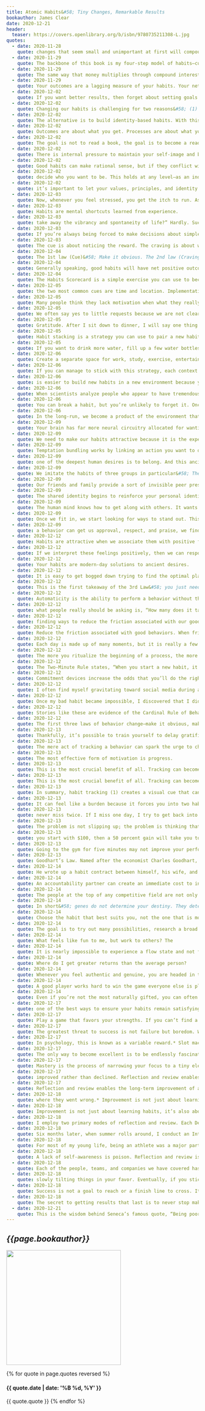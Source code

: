 ```yaml
---
title: Atomic Habits&#58; Tiny Changes, Remarkable Results
bookauthor: James Clear
date: 2020-12-21
header:
  teaser: https://covers.openlibrary.org/b/isbn/9780735211308-L.jpg
quotes:
  - date: 2020-11-28
    quote: changes that seem small and unimportant at first will compound into remarkable results if you’re willing to stick with them for years.
  - date: 2020-11-29
    quote: The backbone of this book is my four-step model of habits—cue, craving, response, and reward—and the four laws of behavior change that evolve out of these steps.
  - date: 2020-11-29
    quote: The same way that money multiplies through compound interest, the effects of your habits multiply as you repeat them.
  - date: 2020-11-29
    quote: Your outcomes are a lagging measure of your habits. Your net worth is a lagging measure of your financial habits. Your weight is a lagging measure of your eating habits. Your knowledge is a lagging measure of your learning habits. Your clutter is a lagging measure of your cleaning habits. You get what you repeat.
  - date: 2020-12-02
    quote: If you want better results, then forget about setting goals. Focus on your system instead.
  - date: 2020-12-02
    quote: Changing our habits is challenging for two reasons&#58; (1) we try to change the wrong thing and (2) we try to change our habits in the wrong way.
  - date: 2020-12-02
    quote: The alternative is to build identity-based habits. With this approach, we start by focusing on who we wish to become.
  - date: 2020-12-02
    quote: Outcomes are about what you get. Processes are about what you do. Identity is about what you believe. When
  - date: 2020-12-02
    quote: The goal is not to read a book, the goal is to become a reader.
  - date: 2020-12-02
    quote: There is internal pressure to maintain your self-image and behave in a way that is consistent with your beliefs. You find whatever way you can to avoid contradicting yourself.
  - date: 2020-12-02
    quote: Good habits can make rational sense, but if they conflict with your identity, you will fail to put them into action.
  - date: 2020-12-02
    quote: decide who you want to be. This holds at any level—as an individual, as a team, as a community, as a nation. What do you want to stand for? What are your principles and values? Who do you wish to become?
  - date: 2020-12-02
    quote: it’s important to let your values, principles, and identity drive the loop rather than your results. The focus should always be on becoming that type of person, not getting a particular outcome.
  - date: 2020-12-03
    quote: Now, whenever you feel stressed, you get the itch to run. As soon as you walk in the door from work, you grab the video game controller. A choice that once required effort is now automatic. A habit has been created.
  - date: 2020-12-03
    quote: Habits are mental shortcuts learned from experience.
  - date: 2020-12-03
    quote: take away the vibrancy and spontaneity of life?” Hardly. Such questions set up a false dichotomy. They make you think that you have to choose between building habits and attaining freedom. In reality, the two complement each other. Habits do not restrict freedom. They create it. In fact, the people who don’t have their habits handled are often the ones with the least amount of freedom. Without good financial habits, you will always be struggling for the next dollar. Without good health habits, you will always seem to be short on energy. Without good learning habits, you will always feel like you’re behind the curve. If
  - date: 2020-12-03
    quote: If you’re always being forced to make decisions about simple tasks—when should I work out, where do I go to write, when do I pay the bills—then you have less time for freedom.
  - date: 2020-12-03
    quote: The cue is about noticing the reward. The craving is about wanting the reward. The response is about obtaining the reward. We chase rewards because they serve two purposes&#58; (1) they satisfy us and (2) they teach us.
  - date: 2020-12-04
    quote: The 1st law (Cue)&#58; Make it obvious. The 2nd law (Craving)&#58; Make it attractive. The 3rd law (Response)&#58; Make it easy. The 4th law (Reward)&#58; Make it satisfying. We can invert these laws to learn how to break a bad habit. How to Break a Bad Habit Inversion of the 1st law (Cue)&#58; Make it invisible. Inversion of the 2nd law (Craving)&#58; Make it unattractive. Inversion of the 3rd law (Response)&#58; Make it difficult. Inversion of the 4th law (Reward)&#58; Make it
  - date: 2020-12-04
    quote: Generally speaking, good habits will have net positive outcomes.
  - date: 2020-12-04
    quote: The Habits Scorecard is a simple exercise you can use to become more aware of your behavior.
  - date: 2020-12-05
    quote: the two most common cues are time and location. Implementation intentions leverage both of these cues.
  - date: 2020-12-05
    quote: Many people think they lack motivation when what they really lack is clarity.
  - date: 2020-12-05
    quote: We often say yes to little requests because we are not clear enough about what we need to be doing instead.
  - date: 2020-12-05
    quote: Gratitude. After I sit down to dinner, I will say one thing I’m grateful for that happened today.
  - date: 2020-12-05
    quote: Habit stacking is a strategy you can use to pair a new habit with a current habit.
  - date: 2020-12-05
    quote: If you want to drink more water, fill up a few water bottles each morning and place them in common locations around the house.
  - date: 2020-12-06
    quote: Create a separate space for work, study, exercise, entertainment, and cooking. The mantra I find useful is “One space, one use.”
  - date: 2020-12-06
    quote: If you can manage to stick with this strategy, each context will become associated with a particular habit and mode of thought.
  - date: 2020-12-06
    quote: is easier to build new habits in a new environment because you are not fighting against old cues.
  - date: 2020-12-06
    quote: When scientists analyze people who appear to have tremendous self-control, it turns out those individuals aren’t all that different from those who are struggling. Instead, “disciplined” people are better at structuring their lives in a way that does not require heroic willpower and self-control. In other words, they spend less time in tempting situations.
  - date: 2020-12-06
    quote: You can break a habit, but you’re unlikely to forget it. Once the mental grooves of habit have been carved into your brain, they are nearly impossible to remove entirely—even if they go unused for quite a while.
  - date: 2020-12-06
    quote: In the long-run, we become a product of the environment that we live in. To put it bluntly, I have never seen someone consistently stick to positive habits in a negative environment.
  - date: 2020-12-09
    quote: Your brain has far more neural circuitry allocated for wanting rewards than for liking them. The
  - date: 2020-12-09
    quote: We need to make our habits attractive because it is the expectation of a rewarding experience that motivates us to act in the first place.
  - date: 2020-12-09
    quote: Temptation bundling works by linking an action you want to do with an action you need to do.
  - date: 2020-12-09
    quote: one of the deepest human desires is to belong. And this ancient preference exerts a powerful influence on our modern behavior.
  - date: 2020-12-09
    quote: We imitate the habits of three groups in particular&#58; The close. The many. The powerful.
  - date: 2020-12-09
    quote: Our friends and family provide a sort of invisible peer pressure that pulls us in their direction.
  - date: 2020-12-09
    quote: The shared identity begins to reinforce your personal identity. This is why remaining part of a group after achieving a goal is crucial to maintaining your habits. It’s friendship and community that embed a new identity and help behaviors last over the long run.
  - date: 2020-12-09
    quote: The human mind knows how to get along with others. It wants to get along with others. This is our natural mode. You can override it—you can choose to ignore the group or to stop caring what other people think—but it takes work. Running against the grain of your culture requires extra effort.
  - date: 2020-12-09
    quote: Once we fit in, we start looking for ways to stand out. This is one reason we care so much about
  - date: 2020-12-09
    quote: a behavior can get us approval, respect, and praise, we find it attractive.
  - date: 2020-12-12
    quote: Habits are attractive when we associate them with positive feelings, and we can use this insight to our advantage rather than to our detriment.
  - date: 2020-12-12
    quote: If we interpret these feelings positively, then we can respond with fluidity and grace. You can reframe “I am nervous” to “I am excited and I’m getting an adrenaline rush to help me concentrate.”
  - date: 2020-12-12
    quote: Your habits are modern-day solutions to ancient desires.
  - date: 2020-12-12
    quote: It is easy to get bogged down trying to find the optimal plan for change&#58; the fastest way to lose weight, the best program to build muscle, the perfect idea for a side hustle. We are so focused on figuring out the best approach that we never get around to taking action. As Voltaire once wrote, “The best is the enemy of the good.”
  - date: 2020-12-12
    quote: This is the first takeaway of the 3rd Law&#58; you just need to get your reps in.
  - date: 2020-12-12
    quote: Automaticity is the ability to perform a behavior without thinking about each step, which occurs when the nonconscious mind takes over.
  - date: 2020-12-12
    quote: what people really should be asking is, “How many does it take to form a new habit?” That is, how many repetitions are required to make a habit automatic?
  - date: 2020-12-12
    quote: finding ways to reduce the friction associated with our good habits and increase the friction associated with our bad ones.
  - date: 2020-12-12
    quote: Reduce the friction associated with good behaviors. When friction is low, habits are easy.
  - date: 2020-12-12
    quote: Each day is made up of many moments, but it is really a few habitual choices that determine the path you take. These little choices stack up, each one setting the trajectory for how you spend the next chunk of time.
  - date: 2020-12-12
    quote: The more you ritualize the beginning of a process, the more likely it becomes that you can slip into the state of deep focus that is required to do great things.
  - date: 2020-12-12
    quote: The Two-Minute Rule states, “When you start a new habit, it should take less than two minutes to do.”
  - date: 2020-12-12
    quote: Commitment devices increase the odds that you’ll do the right thing in the future by making bad habits difficult in the present. However, we
  - date: 2020-12-12
    quote: I often find myself gravitating toward social media during any downtime. If I feel bored for just a fraction of a second, I reach for my phone. It’s easy to write off these minor distractions as “just taking a break,” but over time they can accumulate into a serious issue. The constant tug of “just one more minute” can prevent me from doing anything of consequence. (I’m not the only one. The average person spends over two hours per day on social media. What could you do with an extra six hundred hours per year?)
  - date: 2020-12-12
    quote: Once my bad habit became impossible, I discovered that I did actually have the motivation to work on more meaningful tasks. After I removed the mental candy from my environment, it became much easier to eat the healthy stuff. When working in your favor, automation
  - date: 2020-12-12
    quote: Stories like these are evidence of the Cardinal Rule of Behavior Change&#58; What is rewarded is repeated. What is punished is avoided. You learn what to do in the future based on what you were rewarded for doing (or punished for doing) in the past. Positive emotions cultivate habits. Negative emotions destroy them.
  - date: 2020-12-12
    quote: The first three laws of behavior change—make it obvious, make it attractive, and make it easy—increase the odds that a behavior will be performed this time. The fourth law of behavior change—make it satisfying—increases the odds that a behavior will be repeated next time. It completes the habit loop.
  - date: 2020-12-13
    quote: Thankfully, it’s possible to train yourself to delay gratification—but you need to work with the grain of human nature, not against it. The best way to do this is to add a little bit of immediate pleasure to the habits that pay off in the long-run and a little bit of immediate pain to ones that don’t.
  - date: 2020-12-13
    quote: The mere act of tracking a behavior can spark the urge to change it.
  - date: 2020-12-13
    quote: The most effective form of motivation is progress.
  - date: 2020-12-13
    quote: This is the most crucial benefit of all. Tracking can become its own form of reward.
  - date: 2020-12-13
    quote: This is the most crucial benefit of all. Tracking can become its own form of reward. It is satisfying to cross an item off your to-do list, to complete an entry in your workout log, or to mark an X on the calendar. It feels good to watch your results grow—the size of your investment portfolio, the length of your book manuscript—and if it feels good, then you’re more likely to endure.
  - date: 2020-12-13
    quote: In summary, habit tracking (1) creates a visual cue that can remind you to act, (2) is inherently motivating because you see the progress you are making and don’t want to lose it, and (3) feels satisfying whenever you record another successful instance of your habit.
  - date: 2020-12-13
    quote: It can feel like a burden because it forces you into two habits&#58; the habit you’re trying to build and the habit of tracking it.
  - date: 2020-12-13
    quote: never miss twice. If I miss one day, I try to get back into it as quickly as possible. Missing one workout happens, but I’m not going to miss two in a row.
  - date: 2020-12-13
    quote: The problem is not slipping up; the problem is thinking that if you can’t do something perfectly, then you shouldn’t do it at all.
  - date: 2020-12-13
    quote: you start with $100, then a 50 percent gain will take you to $150. But you only need a 33 percent loss to take you back to $100. In other words, avoiding a 33 percent loss is just as valuable as achieving a 50 percent gain. As Charlie Munger says, “The first rule of compounding&#58; Never interrupt it unnecessarily.”
  - date: 2020-12-13
    quote: Going to the gym for five minutes may not improve your performance, but it reaffirms your identity.
  - date: 2020-12-13
    quote: Goodhart’s Law. Named after the economist Charles Goodhart, the principle states, “When a measure becomes a target, it ceases to be a good measure.” Measurement is only useful when it guides you and adds context to a larger picture, not when it consumes you. Each number is simply one piece of feedback in the overall system.
  - date: 2020-12-14
    quote: He wrote up a habit contract between himself, his wife, and his personal trainer. The first version read, “Bryan’s &#351 objective for Q1 of 2017 is to start eating correctly again so he feels better, looks better, and is able to hit his long-term goal of 200 pounds at 10% body fat.”
  - date: 2020-12-14
    quote: An accountability partner can create an immediate cost to inaction. We care deeply about what others think of us, and we do not want others to have a lesser opinion of us.
  - date: 2020-12-14
    quote: The people at the top of any competitive field are not only well trained, they are also well suited to the task. And this is why, if you want to be truly great, selecting the right place to focus is crucial.
  - date: 2020-12-14
    quote: In short&#58; genes do not determine your destiny. They determine your areas of opportunity.
  - date: 2020-12-14
    quote: Choose the habit that best suits you, not the one that is most popular.
  - date: 2020-12-14
    quote: The goal is to try out many possibilities, research a broad range of ideas, and cast a wide net.
  - date: 2020-12-14
    quote: What feels like fun to me, but work to others? The
  - date: 2020-12-14
    quote: It is nearly impossible to experience a flow state and not find the task satisfying at least to some degree.
  - date: 2020-12-14
    quote: Where do I get greater returns than the average person?
  - date: 2020-12-14
    quote: Whenever you feel authentic and genuine, you are headed in the right direction.
  - date: 2020-12-14
    quote: A good player works hard to win the game everyone else is playing. A great player creates a new game that favors their strengths and avoids their weaknesses.
  - date: 2020-12-14
    quote: Even if you’re not the most naturally gifted, you can often win by being the best in a very narrow category.
  - date: 2020-12-17
    quote: one of the best ways to ensure your habits remain satisfying over the long-run is to pick behaviors that align with your personality and skills. Work hard on the things that come easy.
  - date: 2020-12-17
    quote: Play a game that favors your strengths. If you can’t find a game that favors you, create one.
  - date: 2020-12-17
    quote: The greatest threat to success is not failure but boredom. We get bored with habits because they stop delighting us. The outcome becomes expected.
  - date: 2020-12-17
    quote: In psychology, this is known as a variable reward.* Slot machines are the most common real-world example. A gambler hits the jackpot every now and then but not at any predictable interval. The pace of rewards varies. This variance leads to the greatest spike of dopamine, enhances memory recall, and accelerates habit formation.
  - date: 2020-12-17
    quote: The only way to become excellent is to be endlessly fascinated by doing the same thing over and over. You have to fall in love with boredom.
  - date: 2020-12-17
    quote: Mastery is the process of narrowing your focus to a tiny element of success, repeating it until you have internalized the skill, and then using this new habit as the foundation to advance to the next frontier of your development.
  - date: 2020-12-17
    quote: improved rather than declined. Reflection and review enables the long-term improvement of all habits because it makes you aware of your mistakes and helps you consider possible paths for improvement.
  - date: 2020-12-17
    quote: Reflection and review enables the long-term improvement of all habits because it makes you aware of your mistakes and helps you consider possible paths for improvement.
  - date: 2020-12-18
    quote: where they went wrong.* Improvement is not just about learning habits, it’s also about fine-tuning them.
  - date: 2020-12-18
    quote: Improvement is not just about learning habits, it’s also about fine-tuning them.
  - date: 2020-12-18
    quote: I employ two primary modes of reflection and review. Each December, I perform an Annual Review,
  - date: 2020-12-18
    quote: Six months later, when summer rolls around, I conduct an Integrity Report.
  - date: 2020-12-18
    quote: For most of my young life, being an athlete was a major part of my identity. After my baseball career ended, I struggled to find myself. When you spend your whole life defining yourself in one way and that disappears, who are you now?
  - date: 2020-12-18
    quote: A lack of self-awareness is poison. Reflection and review is the antidote.
  - date: 2020-12-18
    quote: Each of the people, teams, and companies we have covered has faced different circumstances, but ultimately progressed in the same way&#58; through a commitment to tiny, sustainable, unrelenting improvements.
  - date: 2020-12-18
    quote: slowly tilting things in your favor. Eventually, if you stick with it, you hit a tipping point. Suddenly, it feels easier to stick with good habits. The weight of the system is working for you rather than against you.
  - date: 2020-12-18
    quote: Success is not a goal to reach or a finish line to cross. It is a system to improve, an endless process to refine.
  - date: 2020-12-18
    quote: The secret to getting results that last is to never stop making improvements. It’s remarkable what you can build if you just don’t stop. It’s remarkable the business you can build if you don’t stop working. It’s remarkable the body you can build if you don’t stop training. It’s remarkable the knowledge you can build if you don’t stop learning. It’s remarkable the fortune you can build if you don’t stop saving. It’s remarkable the friendships you can build if you don’t stop caring. Small habits don’t add up. They compound. That’s the power of atomic habits. Tiny changes. Remarkable results. Appendix
  - date: 2020-12-21
    quote: This is the wisdom behind Seneca’s famous quote, “Being poor is not having too little, it is wanting more.” If your wants outpace your likes, you’ll always be unsatisfied. You’re perpetually putting more weight on the problem than the solution.
---
```

## *{{page.bookauthor}}*

<img width="300" src="{{ page.header.teaser }}"/>

{% for quote in page.quotes reversed %}
#### {{ quote.date | date: '%B %d, %Y' }}
{{ quote.quote }}
{% endfor %}
